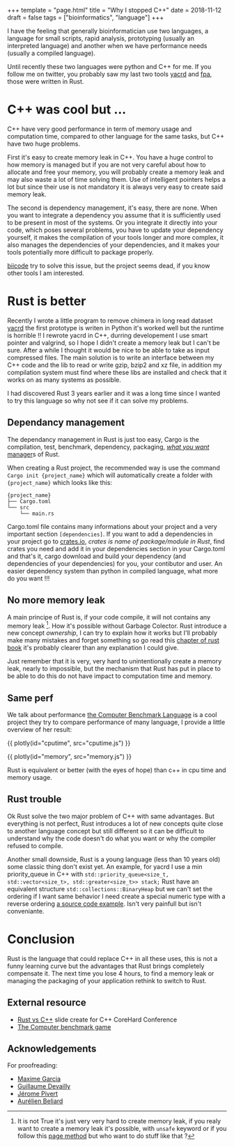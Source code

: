 +++
template = "page.html"
title = "Why I stopped C++"
date =  2018-11-12
draft = false
tags = ["bioinformatics", "language"]
+++

I have the feeling that generally bioinformatician use two languages, a language for small scripts, rapid analysis, prototyping (usually an interpreted language) and another when we have performance needs (usually a compiled language).

Until recently these two languages were python and C++ for me. If you follow me on twitter, you probably saw my last two tools [yacrd](https://github.com/natir/yacrd) and [fpa](https://github.com/natir/fpa), those were written in Rust.

# C++ was cool but …

C++ have very good performance in term of memory usage and computation time, compared to other language for the same tasks, but C++ have two huge problems.

First it's easy to create memory leak in C++. You have a huge control to how memory is managed but if you are not very careful about how to allocate and free your memory, you will probably create a memory leak and may also waste a lot of time solving them. Use of intelligent pointers helps a lot but since their use is not mandatory it is always very easy to create said memory leak.

The second is dependency management, it's easy, there are none. When you want to integrate a dependency you assume that it is sufficiently used to be present in most of the systems. Or you integrate it directly into your code, which poses several problems, you have to update your dependency yourself, it makes the compilation of your tools longer and more complex, it also manages the dependencies of your dependencies, and it makes your tools potentially more difficult to package properly.

[biicode](https://biicode.github.io/biicode/) try to solve this issue, but the project seems dead, if you know other tools I am interested.

# Rust is better

Recently I wrote a little program to remove chimera in long read dataset [yacrd](https://github.com/natir/yacrd) the first prototype is writen in Python it's worked well but the runtime is horrible !! I rewrote yacrd in C++, durring developement I use smart pointer and valgrind, so I hope I didn't create a memory leak but I can't be sure. After a while I thought it would be nice to be able to take as input compressed files. The main solution is to write an interface between my C++ code and the lib to read or write gzip, bzip2 and xz file, in addition my compilation system must find where these libs are installed and check that it works on as many systems as possible.

I had discovered Rust 3 years earlier and it was a long time since I wanted to try this language so why not see if it can solve my problems. 

## Dependancy management

The dependancy management in Rust is just too easy, Cargo is the compilation, test, benchmark, dependency, packaging, [*what you want* manager](https://github.com/rust-lang/cargo/wiki/Third-party-cargo-subcommand)s of Rust.

When creating a Rust project, the recommended way is use the command `Cargo init {project_name}` which will automatically create a folder with `{project_name}` which looks like this:

```
{project_name}
├── Cargo.toml
└── src
    └── main.rs
```

Cargo.toml file contains many informations about your project and a very important section `[dependencies]`. If you want to add a dependencies in your project go to [crates.io](https://crates.io), *crates is name of package/module in Rust*, find crates you need and add it in your dependencies section in your Cargo.toml and that's it, cargo download and build your dependency (and dependencies of your dependencies) for you, your contibutor and user. An easier dependency system than python in compiled language, what more do you want !!!

## No more memory leak

A main principe of Rust is, if your code compile, it will not contains any memory leak [^1]. How it's possible without Garbage Colector. Rust introduce a new concept *ownership*, I can try to explain how it works but I'll probably make many mistakes and forget something so go read this [chapter of rust book](https://doc.rust-lang.org/book/second-edition/ch04-00-understanding-ownership.html) it's probably clearer than any explanation I could give.

Just remember that it is very, very hard  to unintentionally create a memory leak, nearly to impossible, but the mechanism that Rust has put in place to be able to do this do not have impact to computation time and memory.

## Same perf

We talk about performance [the Computer Benchmark Language](https://benchmarksgame-team.pages.debian.net/benchmarksgame/) is a cool project they try to compare performance of many language, I provide a little overview of her result:

{{ plotly(id="cputime", src="cputime.js") }}

{{ plotly(id="memory", src="memory.js") }}

Rust is equivalent or better (with the eyes of hope) than c++ in cpu time and memory usage.


## Rust trouble

Ok Rust solve the two major problem of C++ with same advantages. But everything is not perfect, Rust introduces a lot of new concepts quite close to another language concept but still different so it can be difficult to understand why the code doesn't do what you want or why the compiler refused to compile.

Another small downside, Rust is a young language (less than 10 years old) some classic thing don't exist yet. An example, for yacrd I use a min priority_queue in C++ with `std::priority_queue<size_t, std::vector<size_t>, std::greater<size_t>> stack;` Rust have an equivalent structure `std::collections::BinaryHeap` but we can't set the ordering if I want same behavior I need create a special numeric type with a reverse ordering [a source code example](https://github.com/natir/yacrd/blob/master/src/chimera.rs#L109). Isn't very painfull but isn't conveniante.


# Conclusion

Rust is the language that could replace C++ in all these uses, this is not a funny learning curve but the advantages that Rust brings completely compensate it. The next time you lose 4 hours, to find a memory leak or managing the packaging of your application rethink to switch to Rust.

## External resource

- [Rust vs C++](https://www.slideshare.net/corehard_by/rust-vs-c) slide create for C++ CoreHard Conference
- [The Computer benchmark game](https://benchmarksgame-team.pages.debian.net/benchmarksgame/)


[^1]: It is not True it's just very very hard to create memory leak, if you realy want to create a memory leak it's possible, with `unsafe` keyword or if you follow this [page method](https://doc.rust-lang.org/nomicon/leaking.html) but who want to do stuff like that ? 

## Acknowledgements

For proofreading:

- [Maxime Garcia](https://twitter.com/gau)
- [Guillaume Devailly](https://twitter.com/G_Devailly)
- [Jérome Pivert](https://github.com/Piplopp)
- [Aurélien Beliard](https://twitter.com/aureli1bzh)
